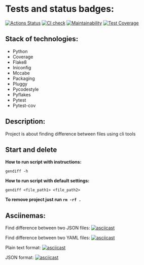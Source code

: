 # Tests and status badges:

[![Actions Status](https://github.com/145kjhgv/python-project-50/actions/workflows/hexlet-check.yml/badge.svg)](https://github.com/145kjhgv/python-project-50/actions)
[![CI check](https://github.com/145kjhgv/python-project-50/actions/workflows/main.yml/badge.svg)](https://github.com/145kjhgv/python-project-50/actions/workflows/main.yml)
[![Maintainability](https://api.codeclimate.com/v1/badges/fc41f486953fcf9da54d/maintainability)](https://codeclimate.com/github/aesmirnov-pm/python-project-50/maintainability)
[![Test Coverage](https://api.codeclimate.com/v1/badges/fc41f486953fcf9da54d/test_coverage)](https://codeclimate.com/github/aesmirnov-pm/python-project-50/test_coverage)

## Stack of technologies:

* Python
* Сoverage
* Flake8
* Iniconfig
* Mccabe
* Packaging
* Pluggy
* Pycodestyle
* Pyflakes
* Pytest
* Pytest-cov

## Description:

Project is about finding difference between files using cli tools

## Start and delete

**How to run script with instructions:**

`gendiff -h`

**How to run script with default settings:**

`gendiff <file_path1> <file_path2>`

**To remove project just run `rm -rf .`**

## Asciinemas:

Find difference between two JSON files:
[![asciicast](https://asciinema.org/a/p9PwCYpf37NXsMe0oGmgbaQci.svg)](https://asciinema.org/a/p9PwCYpf37NXsMe0oGmgbaQci)

Find difference between two YAML files:
[![asciicast](https://asciinema.org/a/oNGk5M7uII9eJpfy1qyX4mU3Z.svg)](https://asciinema.org/a/oNGk5M7uII9eJpfy1qyX4mU3Z)

Plain text format:
[![asciicast](https://asciinema.org/a/kcHYJTFI9B716HgyTFEL3yzsg.svg)](https://asciinema.org/a/kcHYJTFI9B716HgyTFEL3yzsg)

JSON format:
[![asciicast](https://asciinema.org/a/wiiuOGkdfNLKiLNEjZff0vSTR.svg)](https://asciinema.org/a/wiiuOGkdfNLKiLNEjZff0vSTR)